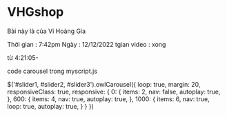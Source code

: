 # VHGshop
Bài này là của Vi Hoàng Gia

Thời gian : 7:42pm
Ngày : 12/12/2022
tgian video : xong

từ 4:21:05-

code carousel trong myscript.js

$('#slider1, #slider2, #slider3').owlCarousel({
    loop: true,
    margin: 20,
    responsiveClass: true,
    responsive: {
        0: {
            items: 2,
            nav: false,
            autoplay: true,
        },
        600: {
            items: 4,
            nav: true,
            autoplay: true,
        },
        1000: {
            items: 6,
            nav: true,
            loop: true,
            autoplay: true,
        }
    }
})